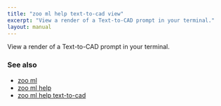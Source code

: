 ```yaml
---
title: "zoo ml help text-to-cad view"
excerpt: "View a render of a Text-to-CAD prompt in your terminal."
layout: manual
---
```


View a render of a Text-to-CAD prompt in your terminal.

### See also

* [zoo ml](./zoo_ml)
* [zoo ml help](./zoo_ml_help)
* [zoo ml help text-to-cad](./zoo_ml_help_text-to-cad)